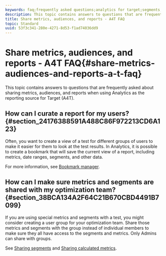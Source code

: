 ```yaml
---
keywords: faq;frequently asked questions;analytics for target;segments;a4T;share reports
description: This topic contains answers to questions that are frequently asked about sharing metrics, audiences, and reports when using Analytics as the reporting source for Target (A4T).
title: Share metrics, audiences, and reports - A4T FAQ
topic: Standard
uuid: 53f3c341-280e-4271-8d53-f1ad74036dd9
---
```


# Share metrics, audiences, and reports - A4T FAQ{#share-metrics-audiences-and-reports-a-t-faq}

This topic contains answers to questions that are frequently asked about sharing metrics, audiences, and reports when using Analytics as the reporting source for Target (A4T).

## How can I curate a report for my users? {#section_24176388591A488C86F972213CD6A123}

Often, you want to create a view of a test for different groups of users to make it easier for them to look at the test results. In Analytics, it is possible to create a bookmark that will save the current view of a report, including metrics, date ranges, segments, and other data.

For more information, see [Bookmark manager](https://docs.adobe.com/content/help/en/analytics/analyze/reports-analytics/bookmarks.html).

## How can I make sure metrics and segments are shared with my optimization team? {#section_38BCA134A2F64C21B670CBD4491B7099}

If you are using special metrics and segments with a test, you might consider creating a user group for your optimization team. Share those metrics and segments with the group instead of individual members to make sure they all have access to the segments and metrics. Only Admins can share with groups.

See [Sharing segments](https://docs.adobe.com/content/help/en/analytics/components/segmentation/segmentation-workflow/t-seg-share.html) and [Sharing calculated metrics](https://docs.adobe.com/content/help/en/analytics/components/calculated-metrics/calcmetric-workflow/cm-sharing.html). 
